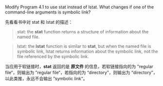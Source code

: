 Modify Program 4.1 to use stat instead of lstat. What changes if one of the command-line arguments is symbolic link?

先看看书中对 stat 和 lstat 的描述：

> stat: the **stat** function returns a structure of information about the named file.

> lstat: the **lstat** function is similar to **stat**, but when the named file is symbolic link, lstat returns information about the symbolic link, not the file referenced by the symbolic link.

当应用于软链接时，**stat** 返回的是 **原文件** 的信息，若软链接指向的为 ”regular file“，则输出为 ”regular file“，若指向的为 “directory”，则输出为 “directory”，以此类推，永远不会输出 ”symbolic link“。

